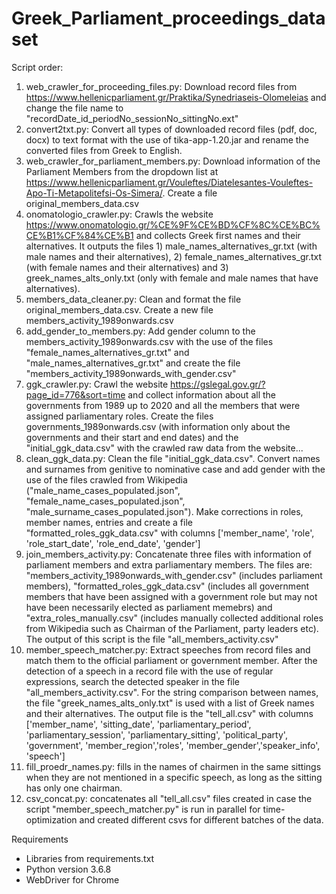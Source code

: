 # Greek_Parliament_proceedings_dataset

Script order:

1. web_crawler_for_proceeding_files.py: Download record files from https://www.hellenicparliament.gr/Praktika/Synedriaseis-Olomeleias and change the file name to "recordDate_id_periodNo_sessionNo_sittingNo.ext" 
2. convert2txt.py: Convert all types of downloaded record files (pdf, doc, docx) to text format with the use of tika-app-1.20.jar and rename the converted files from Greek to English.
3. web_crawler_for_parliament_members.py: Download information of the Parliament Members from the dropdown list at https://www.hellenicparliament.gr/Vouleftes/Diatelesantes-Vouleftes-Apo-Ti-Metapolitefsi-Os-Simera/. Create a file original_members_data.csv
4. onomatologio_crawler.py: Crawls the website https://www.onomatologio.gr/%CE%9F%CE%BD%CF%8C%CE%BC%CE%B1%CF%84%CE%B1 and collects Greek first names and their alternatives. It outputs the files 1) male_names_alternatives_gr.txt (with male names and their alternatives), 2) female_names_alternatives_gr.txt (with female names and their alternatives) and 3) greek_names_alts_only.txt (only with female and male names that have alternatives).
5. members_data_cleaner.py: Clean and format the file original_members_data.csv. Create a new file members_activity_1989onwards.csv
6. add_gender_to_members.py: Add gender column to the members_activity_1989onwards.csv with the use of the files "female_names_alternatives_gr.txt" and "male_names_alternatives_gr.txt" and create the file "members_activity_1989onwards_with_gender.csv"
7. ggk_crawler.py: Crawl the website https://gslegal.gov.gr/?page_id=776&sort=time and collect information about all the governments from 1989 up to 2020 and all the members that were assigned parliamentary roles. Create the files governments_1989onwards.csv (with information only about the governments and their start and end dates) and the "initial_ggk_data.csv" with the crawled raw data from the website...
8. clean_ggk_data.py: Clean the file "initial_ggk_data.csv". Convert names and surnames from genitive to nominative case and add gender with the use of the files crawled from Wikipedia ("male_name_cases_populated.json", "female_name_cases_populated.json", "male_surname_cases_populated.json"). Make corrections in roles, member names, entries and create a file "formatted_roles_ggk_data.csv" with columns ['member_name', 'role', 'role_start_date', 'role_end_date', 'gender']
9. join_members_activity.py: Concatenate three files with information of parliament members and extra parliamentary members. The files are: "members_activity_1989onwards_with_gender.csv" (includes parliament members), "formatted_roles_ggk_data.csv" (includes all government members that have been assigned with a government role but may not have been necessarily elected as parliament memebrs) and "extra_roles_manually.csv" (includes manually collected additional roles from Wikipedia such as Chairman of the Parliament, party leaders etc). The output of this script is the file "all_members_activity.csv"
10. member_speech_matcher.py: Extract speeches from record files and match them to the official parliament or government member. After the detection of a speech in a record file with the use of regular expressions, search the detected speaker in the file "all_members_activity.csv". For the string comparison between names, the file "greek_names_alts_only.txt" is used with a list of Greek names and their alternatives. The output file is the "tell_all.csv" with columns ['member_name', 'sitting_date', 'parliamentary_period', 'parliamentary_session', 'parliamentary_sitting', 'political_party', 'government', 'member_region','roles', 'member_gender','speaker_info', 'speech']
11. fill_proedr_names.py: fills in the names of chairmen in the same sittings when they are not mentioned in a specific speech, as long as the sitting has only one chairman.
12. csv_concat.py: concatenates all "tell_all.csv" files created in case the script "member_speech_matcher.py" is run in parallel for time-optimization and created different csvs for different batches of the data.


Requirements
- Libraries from requirements.txt
- Python version 3.6.8
- WebDriver for Chrome